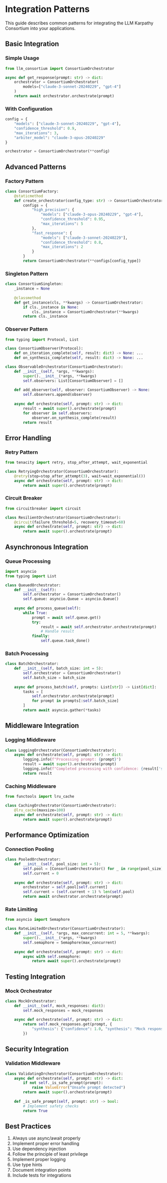# Integration Patterns

This guide describes common patterns for integrating the LLM Karpathy Consortium into your applications.

## Basic Integration

### Simple Usage
```python
from llm_consortium import ConsortiumOrchestrator

async def get_response(prompt: str) -> dict:
    orchestrator = ConsortiumOrchestrator(
        models=["claude-3-sonnet-20240229", "gpt-4"]
    )
    return await orchestrator.orchestrate(prompt)
```

### With Configuration
```python
config = {
    "models": ["claude-3-sonnet-20240229", "gpt-4"],
    "confidence_threshold": 0.9,
    "max_iterations": 3,
    "arbiter_model": "claude-3-opus-20240229"
}

orchestrator = ConsortiumOrchestrator(**config)
```

## Advanced Patterns

### Factory Pattern
```python
class ConsortiumFactory:
    @staticmethod
    def create_orchestrator(config_type: str) -> ConsortiumOrchestrator:
        configs = {
            "high_precision": {
                "models": ["claude-3-opus-20240229", "gpt-4"],
                "confidence_threshold": 0.95,
                "max_iterations": 5
            },
            "fast_response": {
                "models": ["claude-3-sonnet-20240229"],
                "confidence_threshold": 0.8,
                "max_iterations": 2
            }
        }
        return ConsortiumOrchestrator(**configs[config_type])
```

### Singleton Pattern
```python
class ConsortiumSingleton:
    _instance = None
    
    @classmethod
    def get_instance(cls, **kwargs) -> ConsortiumOrchestrator:
        if cls._instance is None:
            cls._instance = ConsortiumOrchestrator(**kwargs)
        return cls._instance
```

### Observer Pattern
```python
from typing import Protocol, List

class ConsortiumObserver(Protocol):
    def on_iteration_complete(self, result: dict) -> None: ...
    def on_synthesis_complete(self, result: dict) -> None: ...

class ObservableOrchestrator(ConsortiumOrchestrator):
    def __init__(self, *args, **kwargs):
        super().__init__(*args, **kwargs)
        self.observers: List[ConsortiumObserver] = []
    
    def add_observer(self, observer: ConsortiumObserver) -> None:
        self.observers.append(observer)
    
    async def orchestrate(self, prompt: str) -> dict:
        result = await super().orchestrate(prompt)
        for observer in self.observers:
            observer.on_synthesis_complete(result)
        return result
```

## Error Handling

### Retry Pattern
```python
from tenacity import retry, stop_after_attempt, wait_exponential

class RetryingOrchestrator(ConsortiumOrchestrator):
    @retry(stop=stop_after_attempt(3), wait=wait_exponential())
    async def orchestrate(self, prompt: str) -> dict:
        return await super().orchestrate(prompt)
```

### Circuit Breaker
```python
from circuitbreaker import circuit

class ResilientOrchestrator(ConsortiumOrchestrator):
    @circuit(failure_threshold=5, recovery_timeout=60)
    async def orchestrate(self, prompt: str) -> dict:
        return await super().orchestrate(prompt)
```

## Asynchronous Integration

### Queue Processing
```python
import asyncio
from typing import List

class QueuedOrchestrator:
    def __init__(self):
        self.orchestrator = ConsortiumOrchestrator()
        self.queue: asyncio.Queue = asyncio.Queue()
    
    async def process_queue(self):
        while True:
            prompt = await self.queue.get()
            try:
                result = await self.orchestrator.orchestrate(prompt)
                # Handle result
            finally:
                self.queue.task_done()
```

### Batch Processing
```python
class BatchOrchestrator:
    def __init__(self, batch_size: int = 5):
        self.orchestrator = ConsortiumOrchestrator()
        self.batch_size = batch_size
    
    async def process_batch(self, prompts: List[str]) -> List[dict]:
        tasks = [
            self.orchestrator.orchestrate(prompt)
            for prompt in prompts[:self.batch_size]
        ]
        return await asyncio.gather(*tasks)
```

## Middleware Integration

### Logging Middleware
```python
class LoggingOrchestrator(ConsortiumOrchestrator):
    async def orchestrate(self, prompt: str) -> dict:
        logging.info(f"Processing prompt: {prompt}")
        result = await super().orchestrate(prompt)
        logging.info(f"Completed processing with confidence: {result['synthesis']['confidence']}")
        return result
```

### Caching Middleware
```python
from functools import lru_cache

class CachingOrchestrator(ConsortiumOrchestrator):
    @lru_cache(maxsize=100)
    async def orchestrate(self, prompt: str) -> dict:
        return await super().orchestrate(prompt)
```

## Performance Optimization

### Connection Pooling
```python
class PooledOrchestrator:
    def __init__(self, pool_size: int = 5):
        self.pool = [ConsortiumOrchestrator() for _ in range(pool_size)]
        self.current = 0
    
    async def orchestrate(self, prompt: str) -> dict:
        orchestrator = self.pool[self.current]
        self.current = (self.current + 1) % len(self.pool)
        return await orchestrator.orchestrate(prompt)
```

### Rate Limiting
```python
from asyncio import Semaphore

class RateLimitedOrchestrator(ConsortiumOrchestrator):
    def __init__(self, *args, max_concurrent: int = 5, **kwargs):
        super().__init__(*args, **kwargs)
        self.semaphore = Semaphore(max_concurrent)
    
    async def orchestrate(self, prompt: str) -> dict:
        async with self.semaphore:
            return await super().orchestrate(prompt)
```

## Testing Integration

### Mock Orchestrator
```python
class MockOrchestrator:
    def __init__(self, mock_responses: dict):
        self.mock_responses = mock_responses
    
    async def orchestrate(self, prompt: str) -> dict:
        return self.mock_responses.get(prompt, {
            "synthesis": {"confidence": 1.0, "synthesis": "Mock response"}
        })
```

## Security Integration

### Validation Middleware
```python
class ValidatingOrchestrator(ConsortiumOrchestrator):
    async def orchestrate(self, prompt: str) -> dict:
        if not self._is_safe_prompt(prompt):
            raise ValueError("Unsafe prompt detected")
        return await super().orchestrate(prompt)
    
    def _is_safe_prompt(self, prompt: str) -> bool:
        # Implement safety checks
        return True
```

## Best Practices

1. Always use async/await properly
2. Implement proper error handling
3. Use dependency injection
4. Follow the principle of least privilege
5. Implement proper logging
6. Use type hints
7. Document integration points
8. Include tests for integrations
